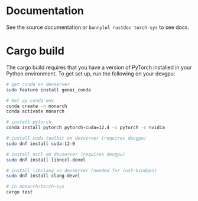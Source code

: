 # Documentation

See the source documentation or `bunnylol rustdoc torch-sys` to see docs.

# Cargo build

The cargo build requires that you have a version of PyTorch installed in your
Python environment. To get set up, run the following on your devgpu:

```sh
# get conda on devserver
sudo feature install genai_conda

# Set up conda env
conda create -n monarch
conda activate monarch

# install pytorch
conda install pytorch pytorch-cuda=12.4 -c pytorch -c nvidia

# install cuda toolkit on devserver (requires devgpu)
sudo dnf install cuda-12-0

# install nccl on devserver (requires devgpu)
sudo dnf install libnccl-devel

# install libclang on devserver (needed for rust-bindgen)
sudo dnf install clang-devel

# in monarch/torch-sys
cargo test
```
